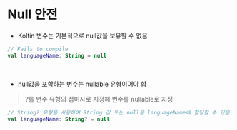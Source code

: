 # Null 안전

* Koltin 변수는 기본적으로 null값을 보유할 수 없음
```kotlin
// Fails to compile
val languageName: String = null
```

<br>

* null값을 포함하는 변수는 nullable 유형이어야 함
> ?를 변수 유형의 접미사로 지정해 변수를 nullable로 지정
```kotlin
// String? 유형을 사용하여 String 값 또는 null을 languageName에 할당할 수 있음
val languageName: String? = null
```
